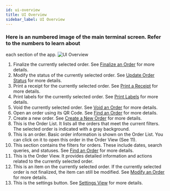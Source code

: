 ```yaml
---
id: ui-overview
title: UI Overview
sidebar_label: UI Overview
---
```


### Here is an numbered image of the main terminal screen. Refer to the numbers to learn about
each section of the app.
![UI Overview](/img/terminal_ui_overview.png)

1. Finalize the currently selected order. See [Finalize an Order](finalize-order.md) for more
   details.
2. Modify the status of the currently selected order. See [Update Order Status](update-status.md) for more details.
3. Print a receipt for the currently selected order. See [Print a Receipt](print-receipt.md) for more details.
4. Print labels for the currently selected order. See [Print Labels](labels.md) for more details.
5. Void the currently selected order. See [Void an Order](void-order.md) for more details.
6. Open an order using its QR Code. See [Find an Order](find-order.md) for more details.
7. Create a new order. See [Create a New Order](create-order.md) for more details.
8. This is the Order List. It lists all the orders that meet the current filters. The selected
   order is indicated with a gray background.
9. This is an order. Basic order information is shown on the Order List. You can click on it to open this order in the Order View (See 11). 
10. This section contains the filters for orders. These include dates, search queries, and
    statuses. See [Find an Order](find-order.md) for more details.
11. This is the Order View. It provides detailed information and actions related to the currently
    selected order.
12. This is an item on the currently selected order. If the currently selected order is not
    finalized, the item can still be modified. See [Modify an Order](modify-order.md) for more details.
12. This is the settings button. See [Settings View](settings.md) for more details.

